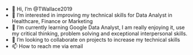 - 👋 Hi, I’m @TWallace2019
- 👀 I’m interested in improving my technical skills for Data Analyst in Healthcare, Finance or Marketing
- 🌱 I’m currently learning Google Data Analyst, I am really enjoying it, use my critical thinking, problem solving and exceptional interpersonal skills.
- 💞️ I’m looking to collaborate on projects to increase my technical skills
- 📫 How to reach me via email

<!---
TWallace2019/TWallace2019 is a ✨ special ✨ repository because its `README.md` (this file) appears on your GitHub profile.
You can click the Preview link to take a look at your changes.
--->

